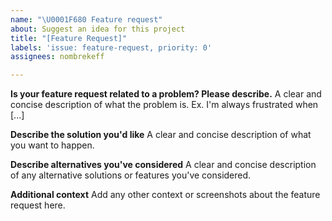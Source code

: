 ```yaml
---
name: "\U0001F680 Feature request"
about: Suggest an idea for this project
title: "[Feature Request]"
labels: 'issue: feature-request, priority: 0'
assignees: nombrekeff

---
```


**Is your feature request related to a problem? Please describe.**
A clear and concise description of what the problem is. Ex. I'm always frustrated when [...]

**Describe the solution you'd like**
A clear and concise description of what you want to happen.

**Describe alternatives you've considered**
A clear and concise description of any alternative solutions or features you've considered.

**Additional context**
Add any other context or screenshots about the feature request here.
